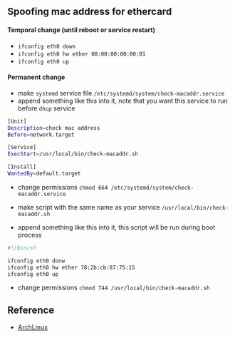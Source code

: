 ## Spoofing mac address for ethercard 

#### Temporal change (until reboot or service restart)

- `ifconfig eth0 down`
- `ifconfig eth0 hw ether 08:00:00:00:00:01`
- `ifconfig eth0 up`

#### Permanent change

- make `systemd` service file `/etc/systemd/system/check-macaddr.service`
- append something like this into it, note that you want this service to run before `dhcp` service

```BASH
[Unit]
Description=check mac address
Before=network.target

[Service]
ExecStart=/usr/local/bin/check-macaddr.sh

[Install]
WantedBy=default.target
```

- change permissions `chmod 664 /etc/systemd/system/check-macaddr.service`

- make script with the same name as your service `/usr/local/bin/check-macaddr.sh`
- append something like this into it, this script will be run during boot process

```BASH
#!/bin/sh

ifconfig eth0 donw
ifconfig eth0 hw ether 78:2b:cb:87:75:15  
ifconfig eth0 up
```
- change permissions `chmod 744 /usr/local/bin/check-macaddr.sh`

## Reference

- [ArchLinux](https://wiki.archlinux.org/index.php/MAC_address_spoofing)
